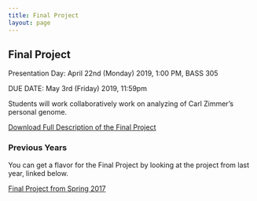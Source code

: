 ```yaml
---
title: Final Project
layout: page
---
```


## Final Project

Presentation Day: April 22nd (Monday) 2019, 1:00 PM, BASS 305

DUE DATE: May 3rd (Friday) 2019, 11:59pm

Students will work collaboratively work on analyzing of Carl Zimmer’s personal genome.

[Download Full Description of the Final Project](files/cbb752b19_final_proj.pdf)

### Previous Years

You can get a flavor for the Final Project by looking at the project from last year, linked below.

[Final Project from Spring 2017](http://cbb752b17.gersteinlab.org/final)
